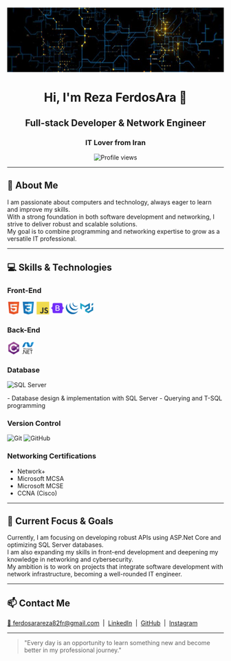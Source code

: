 <p align="center">
  <img src="/Header.jpg" alt="Technology Banner" width="100%" height="150px" />
</p>

<h1 align="center">Hi, I'm Reza FerdosAra 👋</h1>
<h2 align="center">Full-stack Developer & Network Engineer</h2>
<h3 align="center">IT Lover from Iran</h3>

<p align="center">
  <img src="https://komarev.com/ghpvc/?username=rezaferdos&label=Profile%20views&color=0e75b6&style=flat" alt="Profile views" />
</p>

---

## 🌱 About Me
I am passionate about computers and technology, always eager to learn and improve my skills.  
With a strong foundation in both software development and networking, I strive to deliver robust and scalable solutions.  
My goal is to combine programming and networking expertise to grow as a versatile IT professional.

---

## 💻 Skills & Technologies

### Front-End
<p>
  <img src="https://raw.githubusercontent.com/devicons/devicon/master/icons/html5/html5-original.svg" alt="HTML5" width="30" height="30"/>
  <img src="https://raw.githubusercontent.com/devicons/devicon/master/icons/css3/css3-original.svg" alt="CSS3" width="30" height="30"/>
  <img src="https://raw.githubusercontent.com/devicons/devicon/master/icons/javascript/javascript-original.svg" alt="JavaScript" width="30" height="30"/>
  <img src="https://raw.githubusercontent.com/devicons/devicon/master/icons/bootstrap/bootstrap-plain.svg" alt="Bootstrap" width="30" height="30"/>
  <img src="https://raw.githubusercontent.com/devicons/devicon/master/icons/jquery/jquery-original.svg" alt="jQuery" width="30" height="30"/>
  <img src="https://raw.githubusercontent.com/devicons/devicon/master/icons/materialui/materialui-original.svg" alt="Materialize" width="30" height="30"/>
</p>

### Back-End
<p>

  <img src="https://raw.githubusercontent.com/devicons/devicon/master/icons/csharp/csharp-original.svg" alt="C#" width="30" height="30"/>
  <img src="https://raw.githubusercontent.com/devicons/devicon/master/icons/dot-net/dot-net-original-wordmark.svg" alt=".NET Core" width="30" height="30"/>
</p>

### Database
<p>
  <img src="https://www.svgrepo.com/show/303229/microsoft-sql-server-logo.svg" alt="SQL Server" width="30" height="30"/>
</p>
- Database design & implementation with SQL Server  
- Querying and T-SQL programming

### Version Control
<p>
  <img src="https://www.vectorlogo.zone/logos/git-scm/git-scm-icon.svg" alt="Git" width="30" height="30"/>
  <img src="https://github.githubassets.com/images/modules/logos_page/GitHub-Mark.png" alt="GitHub" width="30" height="30"/>
</p>

### Networking Certifications
- Network+  
- Microsoft MCSA  
- Microsoft MCSE  
- CCNA (Cisco)

---

## 🎯 Current Focus & Goals
Currently, I am focusing on developing robust APIs using ASP.Net Core and optimizing SQL Server databases.  
I am also expanding my skills in front-end development and deepening my knowledge in networking and cybersecurity.  
My ambition is to work on projects that integrate software development with network infrastructure, becoming a well-rounded IT engineer.

---

## 📫 Contact Me
<p>
  <a href="mailto:ferdosarareza82fr@gmail.com" target="_blank" rel="noopener noreferrer">📧 ferdosarareza82fr@gmail.com</a>  
  &nbsp;|&nbsp;  
  <a href="https://linkedin.com/in/rezaferdosara" target="_blank" rel="noopener noreferrer">LinkedIn</a>  
  &nbsp;|&nbsp;  
  <a href="https://github.com/rezaferdos" target="_blank" rel="noopener noreferrer">GitHub</a>  
  &nbsp;|&nbsp;  
  <a href="https://instagram.com/reza.ferdosara" target="_blank" rel="noopener noreferrer">Instagram</a>
</p>

---

> "Every day is an opportunity to learn something new and become better in my professional journey."


